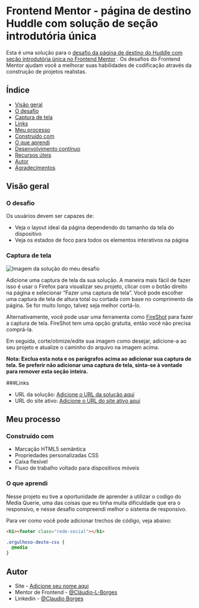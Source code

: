 # Frontend Mentor - página de destino Huddle com solução de seção introdutória única

Esta é uma solução para o [desafio da página de destino do Huddle com seção introdutória única no Frontend Mentor](https://www.frontendmentor.io/challenges/huddle-landing-page-with-a-single-introductory-section-B_2Wvxgi0) . Os desafios do Frontend Mentor ajudam você a melhorar suas habilidades de codificação através da construção de projetos realistas. 

## Índice

  - [Visão geral](#visão-geral)
  - [O desafio](#o-desafio)
  - [Captura de tela](#captura-de-tela)
  - [Links](#links)
  - [Meu processo](#meu-processo)
  - [Construído com](#construído-com)
  - [O que aprendi](#o-que-aprendi)
  - [Desenvolvimento contínuo](#desenvolvimento-contínuo)
  - [Recursos úteis](#useful-resources)
  - [Autor](#autor)
  - [Agradecimentos](#agradecimentos)

## Visão geral

### O desafio

Os usuários devem ser capazes de:

- Veja o layout ideal da página dependendo do tamanho da tela do dispositivo
- Veja os estados de foco para todos os elementos interativos na página

### Captura de tela

![Imagem da solução do meu desafio](image.png)

Adicione uma captura de tela da sua solução. A maneira mais fácil de fazer isso é usar o Firefox para visualizar seu projeto, clicar com o botão direito na página e selecionar “Fazer uma captura de tela”. Você pode escolher uma captura de tela de altura total ou cortada com base no comprimento da página. Se for muito longo, talvez seja melhor cortá-lo.

Alternativamente, você pode usar uma ferramenta como [FireShot](https://getfireshot.com/) para fazer a captura de tela. FireShot tem uma opção gratuita, então você não precisa comprá-la. 

Em seguida, corte/otimize/edite sua imagem como desejar, adicione-a ao seu projeto e atualize o caminho do arquivo na imagem acima.

**Nota: Exclua esta nota e os parágrafos acima ao adicionar sua captura de tela. Se preferir não adicionar uma captura de tela, sinta-se à vontade para remover esta seção inteira.**

###Links

- URL da solução: [Adicione o URL da solução aqui](https://your-solution-url.com)
- URL do site ativo: [Adicione o URL do site ativo aqui](https://your-live-site-url.com)

## Meu processo

### Construído com

- Marcação HTML5 semântica
- Propriedades personalizadas CSS
- Caixa flexível
- Fluxo de trabalho voltado para dispositivos móveis


### O que aprendi

Nesse projeto eu tive a oportunidade de aprender a utilizar o codigo do Media Querie, uma das coisas que eu tinha muita dificuldade que era o responsivo, e nesse desafio compreendi melhor o sistema de responsivo.

Para ver como você pode adicionar trechos de código, veja abaixo:

```html
<h1><footer class="rede-social"></h1>
```
```css
.orgulhoso-deste-css {
  @media
}
```

## Autor

- Site - [Adicione seu nome aqui](https://www.seu-site.com)
- Mentor de Frontend - [@Cláudio-L-Borges](https://www.frontendmentor.io/profile/seunomedeusuario)
- Linkedin - [@Claudio Borges](https://www.linkedin.com/in/claudio-borges-a189b8316/)


